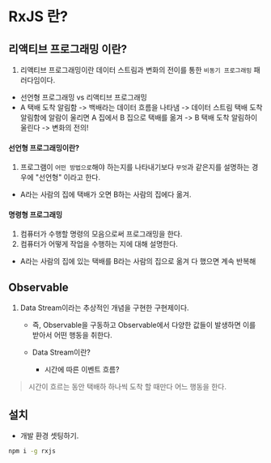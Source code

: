 # RxJS 란?

## 리액티브 프로그래밍 이란?

1. 리액티브 프로그래밍이란 데이터 스트림과 변화의 전이를 통한 `비동기 프로그래밍` 패러다임이다.
  - 선언형 프로그래밍 vs 리액티브 프로그래밍
  - A 택배 도착 알림함 -> 백배라는 데이터 흐름을 나타냄 -> 데이터 스트림 택배 도착 알림함에 알람이 울리면 A 집에서 B 집으로 택배를 옮겨 -> B 택배 도착 알림하이 울린다 -> 변화의 전의!
#### 선언형 프로그래밍이란?
1. 프로그램이 `어떤 방법으로`해야 하는지를 나타내기보다 `무엇`과 같은지를 설명하는 경우에 "선언형" 이라고 한다.
  - A라는 사람의 집에 택배가 오면 B하는 사람의 집에다 옮겨.
#### 명령형 프로그래밍

1. 컴퓨터가 수행할 명령의 모음으로써 프로그래밍을 한다.
2. 컴퓨터가 어떻게 작업을 수행하는 지에 대해 설명한다.
  - A라는 사람의 집에 있는 택배를 B라는 사람의 집으로 옮겨 다 했으면 계속 반복해

## Observable

1. Data Stream이라는 추상적인 개념을 구현한 구현제이다.

   - 즉, Observable을 구동하고 Observable에서 다양한 값들이 발생하면 이를 받아서 어떤 행동을 취한다.

   - Data Stream이란?
     - 시간에 따른 이벤트 흐름?

> 시간이 흐르는 동안 택배하 하나씩 도착 할 때만다 어느 행동을 한다.

## 설치

- 개발 환경 셋팅하기.

```bash
npm i -g rxjs
```
